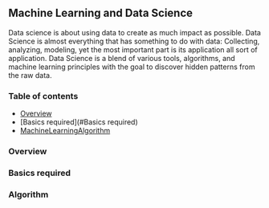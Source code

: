 ## Machine Learning and Data Science
Data science is about using data to create as much impact as possible. Data Science is almost everything that has something to do with data: Collecting, analyzing, modeling, yet the most important part is its application all sort of application. Data Science is a blend of various tools, algorithms, and machine learning principles with the goal to discover hidden patterns from the raw data.

### Table of contents
 * [Overview](#Overview)
 * [Basics required](#Basics required)
 * [MachineLearningAlgorithm](#Algorithm)
 
 
 ### Overview
 ### Basics required
 ### Algorithm
 
